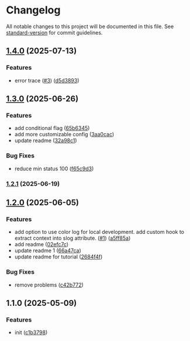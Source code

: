 # Changelog

All notable changes to this project will be documented in this file. See [standard-version](https://github.com/conventional-changelog/standard-version) for commit guidelines.

## [1.4.0](https://github.com/peruri-dev/inalog/compare/v1.3.0...v1.4.0) (2025-07-13)


### Features

* error trace ([#3](https://github.com/peruri-dev/inalog/issues/3)) ([d5d3893](https://github.com/peruri-dev/inalog/commit/d5d3893329f3ae89a20c8024597cf6b6b5273b47))

## [1.3.0](https://github.com/peruri-dev/inalog/compare/v1.2.1...v1.3.0) (2025-06-26)


### Features

* add conditional flag ([65b6345](https://github.com/peruri-dev/inalog/commit/65b63455e7aff39d3dc6d0b401439c544c660933))
* add more customizable config ([3aa0cac](https://github.com/peruri-dev/inalog/commit/3aa0cac12a780b3451e3efc4f1589dec0d78b42b))
* update readme ([32a98c1](https://github.com/peruri-dev/inalog/commit/32a98c1397514b6486ed705859b25fb93349a2f2))


### Bug Fixes

* reduce min status 100 ([f65c9d3](https://github.com/peruri-dev/inalog/commit/f65c9d30841b8c7bb08233b2b848b0bd67512ccf))

### [1.2.1](https://github.com/peruri-dev/inalog/compare/v1.2.0...v1.2.1) (2025-06-19)

## [1.2.0](https://github.com/peruri-dev/inalog/compare/v1.1.0...v1.2.0) (2025-06-05)


### Features

* add option to use color log for local development. add custom hook to extract context into slog attribute. ([#1](https://github.com/peruri-dev/inalog/issues/1)) ([a5ff85a](https://github.com/peruri-dev/inalog/commit/a5ff85aed0dceaee647f28a5f796f967c11a1e2e))
* add readme ([02efc7c](https://github.com/peruri-dev/inalog/commit/02efc7cf0469839b838fe9cd0de849d8f6194ff8))
* update readme 1 ([66a47ca](https://github.com/peruri-dev/inalog/commit/66a47ca5d104cfe0ece18ab3c1825b21f775e889))
* update readme for tutorial ([2684f4f](https://github.com/peruri-dev/inalog/commit/2684f4f4718dcbc762aa180a52c58486247c43dd))


### Bug Fixes

* remove problems ([c42b772](https://github.com/peruri-dev/inalog/commit/c42b772ecb3f467e51660fa197bfee350e0adbe5))

## 1.1.0 (2025-05-09)


### Features

* init ([c1b3798](https://github.com/peruri-dev/inalog/commit/c1b3798ac1fdc380d81af31ad2197b4ac74e5396))
